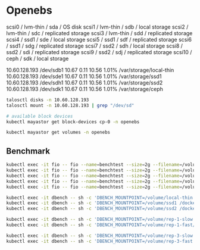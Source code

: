# Openebs

scsi0   / lvm-thin  / sda   / OS disk
scsi1   / lvm-thin  / sdb   / local storage
scsi2   / lvm-thin  / sdc   / replicated storage 
scsi3   / lvm-thin  / sdd   / replicated storage 
scsi4   / ssd1      / sde   / local storage
scsi5   / ssd1      / sdf   / replicated storage 
scsi6   / ssd1      / sdg   / replicated storage 
scsi7   / ssd2      / sdh   / local storage
scsi8   / ssd2      / sdi   / replicated storage 
scsi9   / ssd2      / sdj   / replicated storage 
scsi10  / ceph      / sdk   / local storage

10.60.128.193   /dev/sdb1    10.67      0.11       10.56           1.01%          /var/storage/local-thin
10.60.128.193   /dev/sde1    10.67      0.11       10.56           1.01%          /var/storage/ssd1
10.60.128.193   /dev/sdh1    10.67      0.11       10.56           1.01%          /var/storage/ssd2
10.60.128.193   /dev/sdk1    10.67      0.11       10.56           1.01%          /var/storage/ceph

```sh
talosctl disks -n 10.60.128.193
talosctl mount -n 10.60.128.193 | grep "/dev/sd"

# available block devices
kubectl mayastor get block-devices cp-0 -n openebs

kubectl mayastor get volumes -n openebs
```

## Benchmark

```sh
kubectl exec -it fio -- fio --name=benchtest --size=2g --filename=/volume/sda/test --direct=1 --rw=randrw --ioengine=libaio --bs=4k --iodepth=16 --numjobs=1 --time_based --runtime=60
kubectl exec -it fio -- fio --name=benchtest --size=2g --filename=/volume/ssd1/test --direct=1 --rw=randrw --ioengine=libaio --bs=4k --iodepth=16 --numjobs=1 --time_based --runtime=60
kubectl exec -it fio -- fio --name=benchtest --size=2g --filename=/volume/ceph/test --direct=1 --rw=randrw --ioengine=libaio --bs=4k --iodepth=16 --numjobs=11 --time_based --runtime=60
kubectl exec -it fio -- fio --name=benchtest --size=2g --filename=/volume/rep-1/test --direct=1 --rw=randrw --ioengine=libaio --bs=4k --iodepth=16 --numjobs=11 --time_based --runtime=60
kubectl exec -it fio -- fio --name=benchtest --size=2g --filename=/volume/rep-3/test --direct=1 --rw=randrw --ioengine=libaio --bs=4k --iodepth=16 --numjobs=11 --time_based --runtime=60
```

```sh
kubectl exec -it dbench -- sh -c 'DBENCH_MOUNTPOINT=/volume/local-thin /docker-entrypoint.sh'
kubectl exec -it dbench -- sh -c 'DBENCH_MOUNTPOINT=/volume/ssd1 /docker-entrypoint.sh'
kubectl exec -it dbench -- sh -c 'DBENCH_MOUNTPOINT=/volume/ssd2 /docker-entrypoint.sh'

kubectl exec -it dbench -- sh -c 'DBENCH_MOUNTPOINT=/volume/rep-1-slow /docker-entrypoint.sh'
kubectl exec -it dbench -- sh -c 'DBENCH_MOUNTPOINT=/volume/rep-1-fast/docker-entrypoint.sh'

kubectl exec -it dbench -- sh -c 'DBENCH_MOUNTPOINT=/volume/rep-3-slow /docker-entrypoint.sh'
kubectl exec -it dbench -- sh -c 'DBENCH_MOUNTPOINT=/volume/rep-3-fast /docker-entrypoint.sh'
```

